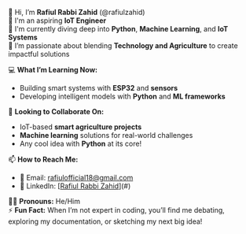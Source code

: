 👋 Hi, I’m **Rafiul Rabbi Zahid** (@rafiulzahid)  
🌟 I'm an aspiring **IoT Engineer**  
🐍 I'm currently diving deep into **Python**, **Machine Learning**, and **IoT Systems**  
🌱 I’m passionate about blending **Technology and Agriculture** to create impactful solutions  

💻 **What I’m Learning Now:**  
- Building smart systems with **ESP32** and **sensors**  
- Developing intelligent models with **Python** and **ML frameworks**  
 

🤝 **Looking to Collaborate On:**  
- IoT-based **smart agriculture projects**  
- **Machine learning** solutions for real-world challenges  
- Any cool idea with **Python** at its core!  

📫 **How to Reach Me:**  
- 💌 Email: rafiulofficial18@gmail.com
- 💼 LinkedIn: [[Rafiul Rabbi Zahid](https://www.linkedin.com/in/rafiul-rabbi-zahid-39980a234?utm_source=share&utm_campaign=share_via&utm_content=profile&utm_medium=android_app)](#)  

🧑‍💻 **Pronouns:** He/Him  
⚡ **Fun Fact:** When I’m not expert in coding, you’ll find me debating, exploring my documentation, or sketching my next big idea!  


